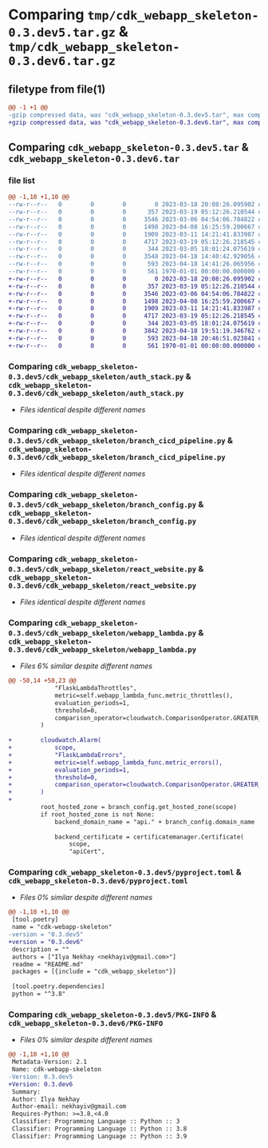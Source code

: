 # Comparing `tmp/cdk_webapp_skeleton-0.3.dev5.tar.gz` & `tmp/cdk_webapp_skeleton-0.3.dev6.tar.gz`

## filetype from file(1)

```diff
@@ -1 +1 @@
-gzip compressed data, was "cdk_webapp_skeleton-0.3.dev5.tar", max compression
+gzip compressed data, was "cdk_webapp_skeleton-0.3.dev6.tar", max compression
```

## Comparing `cdk_webapp_skeleton-0.3.dev5.tar` & `cdk_webapp_skeleton-0.3.dev6.tar`

### file list

```diff
@@ -1,10 +1,10 @@
--rw-r--r--   0        0        0        0 2023-03-18 20:08:26.095902 cdk_webapp_skeleton-0.3.dev5/README.md
--rw-r--r--   0        0        0      357 2023-03-19 05:12:26.210544 cdk_webapp_skeleton-0.3.dev5/cdk_webapp_skeleton/__init__.py
--rw-r--r--   0        0        0     3546 2023-03-06 04:54:06.784822 cdk_webapp_skeleton-0.3.dev5/cdk_webapp_skeleton/auth_stack.py
--rw-r--r--   0        0        0     1498 2023-04-08 16:25:59.200667 cdk_webapp_skeleton-0.3.dev5/cdk_webapp_skeleton/branch_cicd_pipeline.py
--rw-r--r--   0        0        0     1909 2023-03-11 14:21:41.833987 cdk_webapp_skeleton-0.3.dev5/cdk_webapp_skeleton/branch_config.py
--rw-r--r--   0        0        0     4717 2023-03-19 05:12:26.218545 cdk_webapp_skeleton-0.3.dev5/cdk_webapp_skeleton/react_website.py
--rw-r--r--   0        0        0      344 2023-03-05 18:01:24.075619 cdk_webapp_skeleton-0.3.dev5/cdk_webapp_skeleton/test_utils.py
--rw-r--r--   0        0        0     3548 2023-04-18 14:40:42.929056 cdk_webapp_skeleton-0.3.dev5/cdk_webapp_skeleton/webapp_lambda.py
--rw-r--r--   0        0        0      593 2023-04-18 14:41:26.065956 cdk_webapp_skeleton-0.3.dev5/pyproject.toml
--rw-r--r--   0        0        0      561 1970-01-01 00:00:00.000000 cdk_webapp_skeleton-0.3.dev5/PKG-INFO
+-rw-r--r--   0        0        0        0 2023-03-18 20:08:26.095902 cdk_webapp_skeleton-0.3.dev6/README.md
+-rw-r--r--   0        0        0      357 2023-03-19 05:12:26.210544 cdk_webapp_skeleton-0.3.dev6/cdk_webapp_skeleton/__init__.py
+-rw-r--r--   0        0        0     3546 2023-03-06 04:54:06.784822 cdk_webapp_skeleton-0.3.dev6/cdk_webapp_skeleton/auth_stack.py
+-rw-r--r--   0        0        0     1498 2023-04-08 16:25:59.200667 cdk_webapp_skeleton-0.3.dev6/cdk_webapp_skeleton/branch_cicd_pipeline.py
+-rw-r--r--   0        0        0     1909 2023-03-11 14:21:41.833987 cdk_webapp_skeleton-0.3.dev6/cdk_webapp_skeleton/branch_config.py
+-rw-r--r--   0        0        0     4717 2023-03-19 05:12:26.218545 cdk_webapp_skeleton-0.3.dev6/cdk_webapp_skeleton/react_website.py
+-rw-r--r--   0        0        0      344 2023-03-05 18:01:24.075619 cdk_webapp_skeleton-0.3.dev6/cdk_webapp_skeleton/test_utils.py
+-rw-r--r--   0        0        0     3842 2023-04-18 19:51:19.346762 cdk_webapp_skeleton-0.3.dev6/cdk_webapp_skeleton/webapp_lambda.py
+-rw-r--r--   0        0        0      593 2023-04-18 20:46:51.023841 cdk_webapp_skeleton-0.3.dev6/pyproject.toml
+-rw-r--r--   0        0        0      561 1970-01-01 00:00:00.000000 cdk_webapp_skeleton-0.3.dev6/PKG-INFO
```

### Comparing `cdk_webapp_skeleton-0.3.dev5/cdk_webapp_skeleton/auth_stack.py` & `cdk_webapp_skeleton-0.3.dev6/cdk_webapp_skeleton/auth_stack.py`

 * *Files identical despite different names*

### Comparing `cdk_webapp_skeleton-0.3.dev5/cdk_webapp_skeleton/branch_cicd_pipeline.py` & `cdk_webapp_skeleton-0.3.dev6/cdk_webapp_skeleton/branch_cicd_pipeline.py`

 * *Files identical despite different names*

### Comparing `cdk_webapp_skeleton-0.3.dev5/cdk_webapp_skeleton/branch_config.py` & `cdk_webapp_skeleton-0.3.dev6/cdk_webapp_skeleton/branch_config.py`

 * *Files identical despite different names*

### Comparing `cdk_webapp_skeleton-0.3.dev5/cdk_webapp_skeleton/react_website.py` & `cdk_webapp_skeleton-0.3.dev6/cdk_webapp_skeleton/react_website.py`

 * *Files identical despite different names*

### Comparing `cdk_webapp_skeleton-0.3.dev5/cdk_webapp_skeleton/webapp_lambda.py` & `cdk_webapp_skeleton-0.3.dev6/cdk_webapp_skeleton/webapp_lambda.py`

 * *Files 6% similar despite different names*

```diff
@@ -50,14 +50,23 @@
             "FlaskLambdaThrottles",
             metric=self.webapp_lambda_func.metric_throttles(),
             evaluation_periods=1,
             threshold=0,
             comparison_operator=cloudwatch.ComparisonOperator.GREATER_THAN_THRESHOLD,
         )
 
+        cloudwatch.Alarm(
+            scope,
+            "FlaskLambdaErrors",
+            metric=self.webapp_lambda_func.metric_errors(),
+            evaluation_periods=1,
+            threshold=0,
+            comparison_operator=cloudwatch.ComparisonOperator.GREATER_THAN_THRESHOLD,
+        )
+
         root_hosted_zone = branch_config.get_hosted_zone(scope)
         if root_hosted_zone is not None:
             backend_domain_name = "api." + branch_config.domain_name
 
             backend_certificate = certificatemanager.Certificate(
                 scope,
                 "apiCert",
```

### Comparing `cdk_webapp_skeleton-0.3.dev5/pyproject.toml` & `cdk_webapp_skeleton-0.3.dev6/pyproject.toml`

 * *Files 0% similar despite different names*

```diff
@@ -1,10 +1,10 @@
 [tool.poetry]
 name = "cdk-webapp-skeleton"
-version = "0.3.dev5"
+version = "0.3.dev6"
 description = ""
 authors = ["Ilya Nekhay <nekhayiv@gmail.com>"]
 readme = "README.md"
 packages = [{include = "cdk_webapp_skeleton"}]
 
 [tool.poetry.dependencies]
 python = "^3.8"
```

### Comparing `cdk_webapp_skeleton-0.3.dev5/PKG-INFO` & `cdk_webapp_skeleton-0.3.dev6/PKG-INFO`

 * *Files 0% similar despite different names*

```diff
@@ -1,10 +1,10 @@
 Metadata-Version: 2.1
 Name: cdk-webapp-skeleton
-Version: 0.3.dev5
+Version: 0.3.dev6
 Summary: 
 Author: Ilya Nekhay
 Author-email: nekhayiv@gmail.com
 Requires-Python: >=3.8,<4.0
 Classifier: Programming Language :: Python :: 3
 Classifier: Programming Language :: Python :: 3.8
 Classifier: Programming Language :: Python :: 3.9
```

